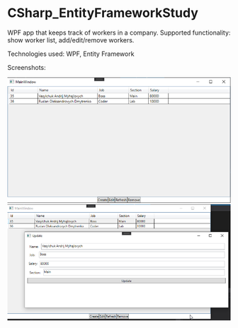 # CSharp_EntityFrameworkStudy
WPF app that keeps track of workers in a company. Supported functionality: show worker list, add/edit/remove workers. 

Technologies used: WPF, Entity Framework

Screenshots:

![Screenshot 1](https://raw.githubusercontent.com/MellowEdge/CSharp_EntityFrameworkStudy/main/screenshots/lab5_entity_1.png)
![Screenshot 2](https://raw.githubusercontent.com/MellowEdge/CSharp_EntityFrameworkStudy/main/screenshots/lab5_entity_2.png)
